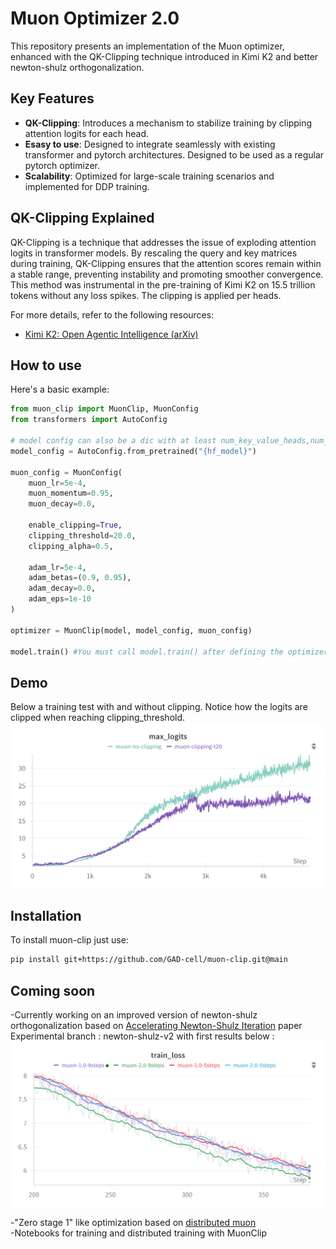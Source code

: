 # Muon Optimizer 2.0

This repository presents an implementation of the Muon optimizer, enhanced with the QK-Clipping technique introduced in Kimi K2 and better newton-shulz orthogonalization.

## Key Features

- **QK-Clipping**: Introduces a mechanism to stabilize training by clipping attention logits for each head.
- **Esasy to use**: Designed to integrate seamlessly with existing transformer and pytorch architectures. Designed to be used as a regular pytorch optimizer.
- **Scalability**: Optimized for large-scale training scenarios and implemented for DDP training.

## QK-Clipping Explained

QK-Clipping is a technique that addresses the issue of exploding attention logits in transformer models. By rescaling the query and key matrices during training, QK-Clipping ensures that the attention scores remain within a stable range, preventing instability and promoting smoother convergence. This method was instrumental in the pre-training of Kimi K2 on 15.5 trillion tokens without any loss spikes.
The clipping is applied per heads.

For more details, refer to the following resources:

- [Kimi K2: Open Agentic Intelligence (arXiv)](https://arxiv.org/abs/2507.20534)

## How to use

Here's a basic example:

```python
from muon_clip import MuonClip, MuonConfig
from transformers import AutoConfig

# model config can also be a dic with at least num_key_value_heads,num_attention_heads and head_dim keys
model_config = AutoConfig.from_pretrained("{hf_model}")

muon_config = MuonConfig(
    muon_lr=5e-4,
    muon_momentum=0.95,
    muon_decay=0.0,
    
    enable_clipping=True,
    clipping_threshold=20.0,
    clipping_alpha=0.5,

    adam_lr=5e-4,
    adam_betas=(0.9, 0.95),
    adam_decay=0.0,
    adam_eps=1e-10
)

optimizer = MuonClip(model, model_config, muon_config)

model.train() #You must call model.train() after defining the optimizer so that hooks are registered correctly.

```

## Demo
Below a training test with and without clipping.
Notice how the logits are clipped when reaching clipping_threshold.
<img src="./images/max_logits.png" alt="Training max_logits" width="800"/>

## Installation

To install muon-clip just use:

```bash
pip install git+https://github.com/GAD-cell/muon-clip.git@main
```

## Coming soon

-Currently working on an improved version of newton-shulz orthogonalization based on [Accelerating Newton-Shulz Iteration](https://arxiv.org/pdf/2506.10935v1) paper \
Experimental branch : newton-shulz-v2 with first results below : \
<img src="./images/W&B Chart 14_08_2025 01_07_41.png" alt="Training max_logits" width="800"/>

-"Zero stage 1" like optimization based on [distributed muon](https://arxiv.org/html/2502.16982v1)\
-Notebooks for training and distributed training with MuonClip